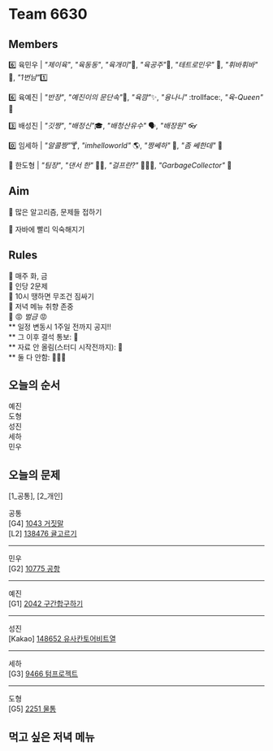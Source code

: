 # Team 6630

## Members

:six: 육민우 | _"제이육"_, _"육동동"_, _"육개미"_:ant:, _"육공주"_:princess:, _"테트로민우"_ 🧩, _"휘바휘바"_ 🙌, _"1번남"_:one:

:six: 육예진 | _"반장"_, _"예진이의 문단속"_:door:, _"육깜"_:sparkles:, _"융나니"_ :trollface:, _"육-Queen"_ 👑

:three: 배성진 | _"깃짱"_, _"배정신"_:mortar_board:, _"배청산유수"_ 🗣️, _"배장원"_ :eyeglasses:

:zero: 임세하 | _"알콜짱"_:cocktail:, _"imhelloworld"_ 🌎, _"짱쎄하"_ 💪, _"좀 쎄한데"_ 👀

💯 한도형 | _"팀장"_, _"댄서 한"_ 🕺🏻, _"걸프란?"_ 🤷🏻‍♀️, _"GarbageCollector"_ 🤖

## Aim

:dart: 많은 알고리즘, 문제들 접하기

:dart: 자바에 빨리 익숙해지기

## Rules

:pushpin: 매주 화, 금  
:pushpin: 인당 2문제  
:pushpin: 10시 땡하면 무조건 짐싸기  
:pushpin: 저녁 메뉴 취향 존중  
:pushpin: :rage: _벌금_ :rage:  
** 일정 변동시 1주일 전까지 공지!!  
** 그 이후 결석 통보: :money_with_wings:  
** 자료 안 올림(스터디 시작전까지): :money_with_wings:  
** 둘 다 안함: :money_with_wings::money_with_wings::money_with_wings:

## 오늘의 순서

예진  
도형  
성진  
세하  
민우

## 오늘의 문제

[1_공통], [2_개인]

공통  
[G4] [1043 거짓말](https://www.acmicpc.net/problem/1043)  
[L2] [138476 귤고르기](https://school.programmers.co.kr/learn/courses/30/lessons/138476)

---

민우  
[G2] [10775 공항](https://www.acmicpc.net/problem/10775)

---

예진  
[G1] [2042 구간합구하기](https://school.programmers.co.kr/learn/courses/30/lessons/86053)

---

성진  
[Kakao] [148652 유사칸토어비트열](https://school.programmers.co.kr/learn/courses/30/lessons/148652)

---

세하  
[G3] [9466 텀프로젝트](https://www.acmicpc.net/problem/9466)

---

도형  
[G5] [2251 물통](https://www.acmicpc.net/problem/2251)

## 먹고 싶은 저녁 메뉴
